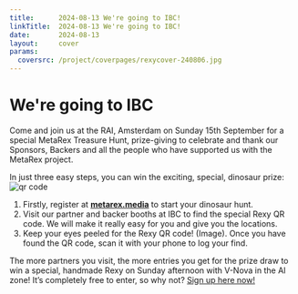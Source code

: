 ```yaml
---
title:      2024-08-13 We're going to IBC!
linkTitle:  2024-08-13 We're going to IBC!
date:       2024-08-13
layout:     cover
params:
  coversrc: /project/coverpages/rexycover-240806.jpg
---
```


# We're going to IBC

Come and join us at the RAI, Amsterdam on Sunday 15th September for a special
MetaRex Treasure Hunt, prize-giving to celebrate and thank our Sponsors,
Backers and all the people who have supported us with the MetaRex project.

In just three easy steps, you can win the exciting, special, dinosaur prize:
<img class="ui right floated small image" src="/project/treasure-hunt/ibc-partner.png" alt="qr code">

1. Firstly, register at **[metarex.media][enter]** to start your dinosaur hunt.
2. Visit our partner and backer booths at IBC to find the special Rexy QR code.
   We will make it really easy for you and give you the locations.
3. Keep your eyes peeled for the Rexy QR code!  (Image).  Once you have found
   the QR code, scan it with your phone to log your find.

The more partners you visit, the more entries you get for the prize draw to win
a special, handmade Rexy on Sunday afternoon with V-Nova in the AI zone! It’s
completely free to enter, so why not?  [Sign up here now!][enter]

[enter]:    https://auth.metarex.media/ui/registration
[qrimg]:    /project/treasure-hunt/ibc-partner.png